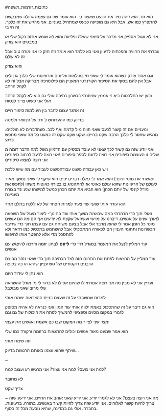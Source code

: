 #כתיבות_זורמות_תשפה 

הוא חד. הוא זיהה מיד את הכעס שאצור בי.
הוא אומר שזו גם עצמה גדולה שמבקשת להתפרץ כמו אש.
אבל היא גם מופיעה ככעס שמתחיל בעיניים.
אני מרגיש את זה כלכך.
זה חי בי

אני לא עגול מספיק
אני מדבר על סימני שאלה ופליאה
והוא לא שומע אתזה בקול שלי
או במבטים
הוא צודק

עברתי את החוויה והפכתיה לרעיון
ואני בא ללמד הוא אומר
וזה חזק
כי אני מורה טוב
אבל זה לא שלם

והוא צודק

וגם אהוד צודק כשהוא אומר לי שאני חי בעולמות עליונים והרעיונות שלי כלכך גדןולים אבל אין להם בסוף את הסיפור הקורנרטי המעניין
הם פילוסויפה מבריקה
אבל זה לא לקהל הרחב

וכאן יש התלבטות כיא ני אממין שניחנתי בכשרון כתיבה
אולי גם הוא לא לקהל הרחב
אולי אני פשוט צריך לנסות

זה אתגר עצום
לחבר בין העולמות
סיפור חיים

בדיוק כמו ההערותש ל ורד על הצוואר ולמטה

ומעניים אם זה קשור לכעס שאני חווה מול קדמה ואף לבב. כשהדברים לא הולכים.
מרגיש שחסר לי כלכך הרבה שקט בחיים.
שקט
שקט
שקט
זה כמעט כל מה שאני מחפש כרגע

ואני יודע שזה גם קשור לכך שאני לא עובד מספיק עם הדמיון
משל למה הדבר דומה
מ שלים זו העוצמה
סיפורים
אני רוצה לדעת לספר סיפורים
\אני רוצה לדעת לכתוב סיפורים
אני רוצה למצוא סיפורים

ויש כאן עבודה 
פשוט עבודהפשוט לעבוד עם מה שיש
ללכת


ופגשתי את מוטי היום:)
והוא אמר לי כאלה דברים יפים
הוא שיקף לי שאני נמשך מאוד לעולם של הרעיונות שהוא עולם כאוטי
אז להתהנהג בו בצורה כאוטית משהו
(לחפש את מודל קינפי של יותם הכהן)
הוא הביא את יותם הכהן כמשל למישהו שנע ונד בצורה מעניינת

הוא עודד אותי שאני עוד צעיר
למרות הפחד של לא ללכת בתלם אחד

ואולי תוך כדי הרהרתי במה שבאמת מושך אותי עוד בחינוך- ליצור מעגל של השפעה לאורך שנים על אנשים.
דיברנו על מוישי ועשהאל שקצת לא יודעים אף הם מה הם עושים
מוטי כל הזמן אמר לי שהוא מדבר אלי אבל בצעם משוחח גם עם עצמו תוך כדי
שריבוי הכשרונות ותחומי העניין הם לכאורה המתסכילי
אבל להשתמש בתכסול כמו רדאר
ולא להתסכל מדי אלא להפטך אותו לחיפוש

עוד המליץ לנצל את המעמד במגדל דוד כדי **ליזום** לבחון יוזמה ודרכה להיפגש עם אנשים

עוד המליץ על הרצאות
לפתח את התחום הזה לצד הכתיבה
תוך כדי שאני נזהר מביצת הרבנים דוקטורים של גוש עציון שהיא הו כה צפופה

הוא נתן לי עידוד היום


ועדיין אני לא מבין מה אני רוצה
אמרתי לו שהיום אפילו לא ברור לי מי מודל ההשראה שלי
מרוב שאני מבולבל

למרות שחשבתי על זה שעצם בניית ההצראות ישמח אותי

הוא גם דיבר על זה שהתסכול באמת ילווה אותי עוד המון
ואני כנראה לא אהיה מסופק לגמרי במקום מסוים וספציפי
להמשיך לפתח את היכולות של גם וגם

ומצד שני
לצייר מה המקום שבו כם אשמח ואגשים את עצמי

הוא אמר שמעט מאוד אנשים יכולים להתגאות ברזומה ורקורד כמו שלי

וזה שימח אותי

שיתף שהוא עצמו באותם הרגשות בדיוק...



~


למה אני כועס?
למה אני עצור?
אני מרגיש רע ועצוב
למה?

לא מחובר

צריך שקט


~
מה אני רוצה בעצם?
אני לא לגמרי יודע. אני יודע שאני אוהב את החיים. אני ידעע שזה צריך להיות קשור לאלוהים. אני יודע שזה צריך להיות קשור באנשים. בתורה. ברעיונות. בחברה. אולי גם במדינה, שהיא נובעת מכל זה בסוף.

